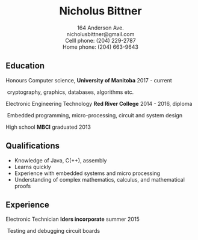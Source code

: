 <div align="center"><h1>Nicholus Bittner</h1>
164 Anderson Ave.<br>
nicholusbittner@gmail.com<br>
Celll phone: (204) 229-2787<br>
Home phone: (204) 663-9643</div>

## Education

Honours Computer science, 				**University of Manitoba** 	2017 - current

​	cryptography, graphics, databases, algorithms etc.

Electronic Engineering Technology	 **Red River College** 				2014 - 2016, diploma

​	Embedded programming, micro-processing, circuit and system design

High school											  **MBCI**										graduated 2013

## Qualifications

- Knowledge of Java, C(++), assembly 
- Learns quickly
- Experience with embedded systems and micro processing
- Understanding of complex mathematics, calculus, and mathematical proofs

## Experience

Electronic Technician							 **Iders incorporate**					summer 2015

​	Testing and debugging circuit boards







